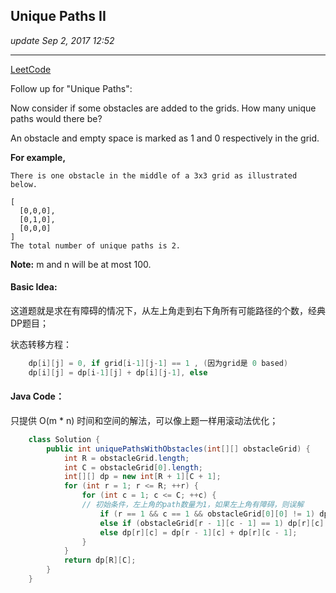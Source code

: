 ## Unique Paths II
_update Sep 2, 2017  12:52_

---
[LeetCode](https://leetcode.com/problems/unique-paths-ii/description/)

Follow up for "Unique Paths":

Now consider if some obstacles are added to the grids. How many unique paths would there be?

An obstacle and empty space is marked as 1 and 0 respectively in the grid.

**For example,**

    There is one obstacle in the middle of a 3x3 grid as illustrated below.
    
    [
      [0,0,0],
      [0,1,0],
      [0,0,0]
    ]
    The total number of unique paths is 2.

**Note:** m and n will be at most 100.

#### Basic Idea:
这道题就是求在有障碍的情况下，从左上角走到右下角所有可能路径的个数，经典DP题目；

状态转移方程：
```java
    dp[i][j] = 0, if grid[i-1][j-1] == 1 , (因为grid是 0 based)
    dp[i][j] = dp[i-1][j] + dp[i][j-1], else
```

#### Java Code：
只提供 O(m * n) 时间和空间的解法，可以像上题一样用滚动法优化；
```java
    class Solution {
        public int uniquePathsWithObstacles(int[][] obstacleGrid) {
            int R = obstacleGrid.length;
            int C = obstacleGrid[0].length;
            int[][] dp = new int[R + 1][C + 1];
            for (int r = 1; r <= R; ++r) {
                for (int c = 1; c <= C; ++c) {
                // 初始条件，左上角的path数量为1，如果左上角有障碍，则误解
                    if (r == 1 && c == 1 && obstacleGrid[0][0] != 1) dp[r][c] = 1;
                    else if (obstacleGrid[r - 1][c - 1] == 1) dp[r][c] = 0;
                    else dp[r][c] = dp[r - 1][c] + dp[r][c - 1];
                }
            }
            return dp[R][C];
        }
    }
```